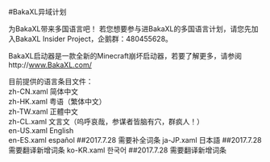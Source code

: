 #BakaXL异域计划

为BakaXL带来多国语言吧！
若您想要参与进BakaXL的多国语言计划，请您先加入BakaXL Insider Project，企鹅群：480455628。

BakaXL启动器是一款全新的Minecraft崩坏启动器，若要了解更多，请参阅http://www.BakaXL.com/

目前提供的语言条目文件：  
zh-CN.xaml 简体中文  
zh-HK.xaml 粤语（繁体中文）  
zh-TW.xaml 正體中文  
zh-CL.xaml 文言文（呜呼哀哉，参谋者皆脑有穴，群疯人！）  
en-US.xaml English  
en-ES.xaml español  ##2017.7.28 需要补全词条
ja-JP.xaml 日本語  ##2017.7.28 需要翻译新增词条
ko-KR.xaml 한국어  ##2017.7.28 需要翻译新增词条
